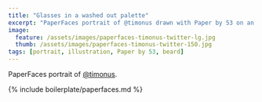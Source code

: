 ```yaml
---
title: "Glasses in a washed out palette"
excerpt: "PaperFaces portrait of @timonus drawn with Paper by 53 on an iPad."
image: 
  feature: /assets/images/paperfaces-timonus-twitter-lg.jpg
  thumb: /assets/images/paperfaces-timonus-twitter-150.jpg
tags: [portrait, illustration, Paper by 53, beard]
---
```


PaperFaces portrait of [@timonus](http://twitter.com/timonus).

{% include boilerplate/paperfaces.md %}